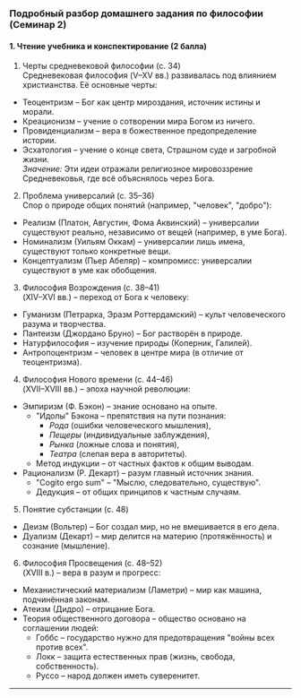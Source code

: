 ### Подробный разбор домашнего задания по философии (Семинар 2)  

#### 1. Чтение учебника и конспектирование (2 балла)  

1. Черты средневековой философии (с. 34)  
Средневековая философия (V–XV вв.) развивалась под влиянием христианства. Её основные черты:  
- Теоцентризм – Бог как центр мироздания, источник истины и морали.  
- Креационизм – учение о сотворении мира Богом из ничего.  
- Провиденциализм – вера в божественное предопределение истории.  
- Эсхатология – учение о конце света, Страшном суде и загробной жизни.  
*Значение:* Эти идеи отражали религиозное мировоззрение Средневековья, где всё объяснялось через Бога.  

2. Проблема универсалий (с. 35–36)  
Спор о природе общих понятий (например, "человек", "добро"):  
- Реализм (Платон, Августин, Фома Аквинский) – универсалии существуют реально, независимо от вещей (например, в уме Бога).  
- Номинализм (Уильям Оккам) – универсалии лишь имена, существуют только конкретные вещи.  
- Концептуализм (Пьер Абеляр) – компромисс: универсалии существуют в уме как обобщения.  

3. Философия Возрождения (с. 38–41)  
(XIV–XVI вв.) – переход от Бога к человеку:  
- Гуманизм (Петрарка, Эразм Роттердамский) – культ человеческого разума и творчества.  
- Пантеизм (Джордано Бруно) – Бог растворён в природе.  
- Натурфилософия – изучение природы (Коперник, Галилей).  
- Антропоцентризм – человек в центре мира (в отличие от теоцентризма).  

4. Философия Нового времени (с. 44–46)  
(XVII–XVIII вв.) – эпоха научной революции:  
- Эмпиризм (Ф. Бэкон) – знание основано на опыте.  
  - "Идолы" Бэкона – препятствия на пути познания:  
    - *Рода* (ошибки человеческого мышления),  
    - *Пещеры* (индивидуальные заблуждения),  
    - *Рынка* (ложные слова и понятия),  
    - *Театра* (слепая вера в авторитеты).  
  - Метод индукции – от частных фактов к общим выводам.  
- Рационализм (Р. Декарт) – разум главный источник знания.  
  - "Cogito ergo sum" – "Мыслю, следовательно, существую".  
  - Дедукция – от общих принципов к частным случаям.  

5. Понятие субстанции (с. 48)  
- Деизм (Вольтер) – Бог создал мир, но не вмешивается в его дела.  
- Дуализм (Декарт) – мир делится на материю (протяжённость) и сознание (мышление).  

6. Философия Просвещения (с. 48–52)  
(XVIII в.) – вера в разум и прогресс:  
- Механистический материализм (Ламетри) – мир как машина, подчинённая законам.  
- Атеизм (Дидро) – отрицание Бога.  
- Теория общественного договора – общество основано на соглашении людей:  
  - Гоббс – государство нужно для предотвращения "войны всех против всех".  
  - Локк – защита естественных прав (жизнь, свобода, собственность).  
  - Руссо – народ должен иметь суверенитет.  

---  
